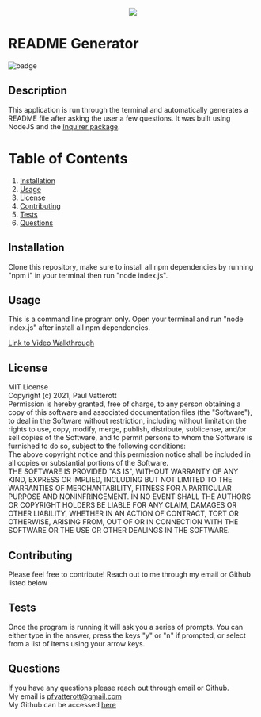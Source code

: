 

  <p align="center"><img src="https://i.imgur.com/zDBwVSf.png"></p>
  
  # README Generator
  ![badge](https://img.shields.io/badge/license-MIT-green)

  ## Description
  This application is run through the terminal and automatically generates a README file after asking the user a few questions. It was built using NodeJS and the [Inquirer package](https://www.npmjs.com/package/inquirer). 

  # Table of Contents
  1. [Installation](#Installation)
  2. [Usage](#Usage)
  3. [License](#License)
  4. [Contributing](#Contributing)
  5. [Tests](#Tests)
  6. [Questions](#Questions)

  ## Installation
  Clone this repository, make sure to install all npm dependencies by running "npm i" in your terminal then run "node index.js".

  ## Usage
  This is a command line program only. Open your terminal and run "node index.js" after install all npm dependencies.

  [Link to Video Walkthrough](https://drive.google.com/file/d/1YPuT5mQGktHqijU3fVakX5dRc8S5LELm/view)

  ## License
  MIT License <br>Copyright (c) 2021, Paul Vatterott <br>Permission is hereby granted, free of charge, to any person obtaining a copy of this software and associated documentation files (the "Software"), to deal in the Software without restriction, including without limitation the rights to use, copy, modify, merge, publish, distribute, sublicense, and/or sell copies of the Software, and to permit persons to whom the Software is furnished to do so, subject to the following conditions: <br>The above copyright notice and this permission notice shall be included in all copies or substantial portions of the Software. <br>THE SOFTWARE IS PROVIDED "AS IS", WITHOUT WARRANTY OF ANY KIND, EXPRESS OR IMPLIED, INCLUDING BUT NOT LIMITED TO THE WARRANTIES OF MERCHANTABILITY, FITNESS FOR A PARTICULAR PURPOSE AND NONINFRINGEMENT. IN NO EVENT SHALL THE AUTHORS OR COPYRIGHT HOLDERS BE LIABLE FOR ANY CLAIM, DAMAGES OR OTHER LIABILITY, WHETHER IN AN ACTION OF CONTRACT, TORT OR OTHERWISE, ARISING FROM, OUT OF OR IN CONNECTION WITH THE SOFTWARE OR THE USE OR OTHER DEALINGS IN THE SOFTWARE.

  ## Contributing
  Please feel free to contribute! Reach out to me through my email or Github listed below

  ## Tests
  Once the program is running it will ask you a series of prompts. You can either type in the answer, press the keys "y" or "n" if prompted, or select from a list of items using your arrow keys.

  ## Questions

  If you have any questions please reach out through email or Github. <br>
  My email is pfvatterott@gmail.com <br>
  My Github can be accessed [here](https://github.com/pfvatterott)

